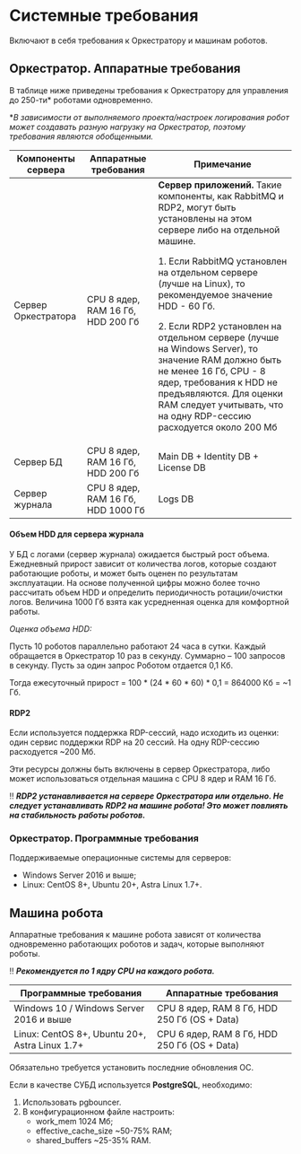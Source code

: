 # Системные требования

Включают в себя требования к Оркестратору и машинам роботов.

## Оркестратор. Аппаратные требования

В таблице ниже приведены требования к Оркестратору для управления до 250-ти\* роботами одновременно.

\**В зависимости от выполняемого проекта/настроек логирования робот может создавать разную нагрузку на Оркестратор, поэтому требования являются обобщенными.*

| Компоненты сервера  | Аппаратные требования  | Примечание |
| ------------------- | ---------------------- | ---------- | 
| Сервер Оркестратора | CPU 8 ядер, RAM 16 Гб, HDD 200 Гб | **Сервер приложений.** Такие компоненты, как RabbitMQ и RDP2, могут быть установлены на этом сервере либо на отдельной машине.<p> 1. Если RabbitMQ установлен на отдельном сервере (лучше на Linux), то рекомендуемое значение HDD - 60 Гб.</p><p>2. Если RDP2 установлен на отдельном сервере (лучше на Windows Server), то значение RAM должно быть не менее 16 Гб,  CPU - 8 ядер, требования к HDD не предъявляются. Для оценки RAM следует учитывать, что на одну RDP-сессию расходуется около 200 Мб </p> |
| Сервер БД | CPU 8 ядер, RAM 16 Гб, HDD 200 Гб  | Main DB  + Identity DB + License DB |
| Сервер журнала | CPU 8 ядер, RAM 16 Гб, HDD 1000 Гб | Logs DB |

#### Объем HDD для сервера журнала

У БД с логами (сервер журнала) ожидается быстрый рост объема. Ежедневный прирост зависит от количества логов, которые создают работающие роботы, и может быть оценен по результатам эксплуатации. На основе полученной цифры можно более точно рассчитать объем HDD и определить периодичность ротации/очистки логов. Величина 1000 Гб взята как усредненная оценка для комфортной работы.

*Оценка объема HDD:*

Пусть 10 роботов параллельно работают 24 часа в сутки. Каждый обращается в Оркестратор 10 раз в секунду. Суммарно – 100 запросов в секунду. Пусть за один запрос Роботом отдается 0,1 Кб. 

Тогда ежесуточный прирост = 100 \* (24 \* 60 \* 60) \* 0,1 = 864000 Кб = ~1 Гб.

#### RDP2

Если используется поддержка RDP-сессий, надо исходить из оценки: один сервис поддержки RDP на 20 сессий. На одну RDP-сессию расходуется ~200 Мб.

Эти ресурсы должны быть включены в сервер Оркестратора, либо может использоваться отдельная машина с CPU 8 ядер и RAM 16 Гб. 

:bangbang: ***RDP2 устанавливается на сервере Оркестратора или отдельно. Не следует устанавливать RDP2 на машине робота! Это может повлиять на стабильность работы роботов.***

### Оркестратор. Программные требования
Поддерживаемые операционные системы для серверов:
* Windows Server 2016 и выше;
* Linux: CentOS 8+, Ubuntu 20+, Astra Linux 1.7+.

## Машина робота

Аппаратные требования к машине робота зависят от количества одновременно работающих роботов и задач, которые выполняют роботы.

:bangbang: ***Рекомендуется по 1 ядру CPU на каждого робота.***

| Программные требования    |  Аппаратные требования  | 
| ------------------------- | ----------------------- | 
| Windows 10 / Windows Server 2016 и выше | CPU 8 ядер, RAM 8 Гб, HDD 250 Гб (OS + Data) | 
| Linux: CentOS 8+, Ubuntu 20+, Astra Linux 1.7+ | CPU 6 ядер, RAM 8 Гб, HDD 250 Гб (OS + Data) | 
 
Обязательно требуется установить последние обновления ОС.

Если в качестве СУБД используется **PostgreSQL**, необходимо:
1.	Использовать pgbouncer.
2.	В конфигурационном файле настроить:
    *	work_mem 1024 Мб;
    *	effective_cache_size ~50-75% RAM;
    *	shared_buffers ~25-35% RAM.


